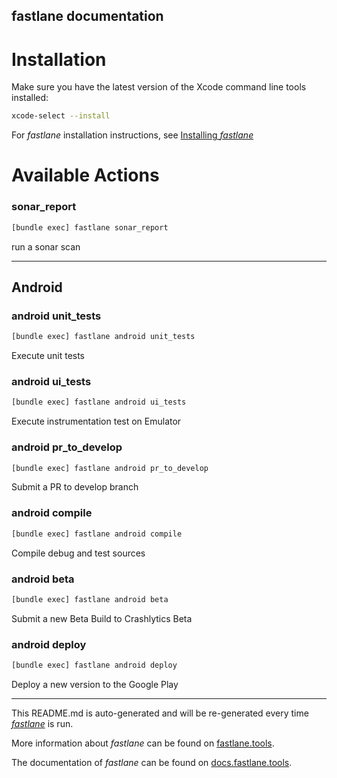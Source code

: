 fastlane documentation
----

# Installation

Make sure you have the latest version of the Xcode command line tools installed:

```sh
xcode-select --install
```

For _fastlane_ installation instructions, see [Installing _fastlane_](https://docs.fastlane.tools/#installing-fastlane)

# Available Actions

### sonar_report

```sh
[bundle exec] fastlane sonar_report
```

run a sonar scan

----


## Android

### android unit_tests

```sh
[bundle exec] fastlane android unit_tests
```

Execute unit tests

### android ui_tests

```sh
[bundle exec] fastlane android ui_tests
```

Execute instrumentation test on Emulator

### android pr_to_develop

```sh
[bundle exec] fastlane android pr_to_develop
```

Submit a PR to develop branch

### android compile

```sh
[bundle exec] fastlane android compile
```

Compile debug and test sources

### android beta

```sh
[bundle exec] fastlane android beta
```

Submit a new Beta Build to Crashlytics Beta

### android deploy

```sh
[bundle exec] fastlane android deploy
```

Deploy a new version to the Google Play

----

This README.md is auto-generated and will be re-generated every time [_fastlane_](https://fastlane.tools) is run.

More information about _fastlane_ can be found on [fastlane.tools](https://fastlane.tools).

The documentation of _fastlane_ can be found on [docs.fastlane.tools](https://docs.fastlane.tools).
